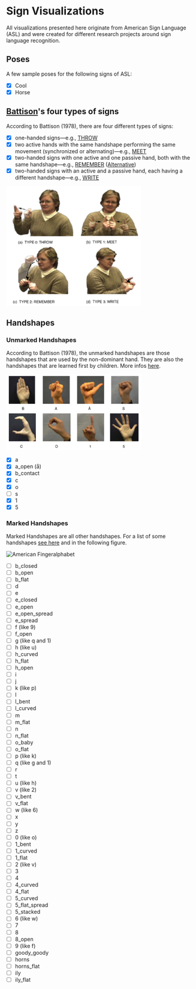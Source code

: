 # Sign Visualizations

All visualizations presented here originate from American Sign Language (ASL) and were created for different research projects around sign language recognition.

## Poses

A few sample poses for the following signs of ASL:

- [x] Cool
- [x] Horse

## [Battison](https://citeseerx.ist.psu.edu/viewdoc/download?doi=10.1.1.582.7797&rep=rep1&type=pdf)'s four types of signs

According to Battison (1978), there are four different types of signs:

- [x] one-handed signs—e.g., [THROW](https://asl-lex.org/visualization/?sign=throw)
- [x] two active hands with the same handshape performing the same movement (synchronized or alternating)—e.g., [MEET](https://asl-lex.org/visualization/?sign=meet)
- [x] two-handed signs with one active and one passive hand, both with the same handshape—e.g., [REMEMBER](https://asl-lex.org/visualization/?sign=remember) ([Alternative](https://www.signingsavvy.com/search/remember))
- [x] two-handed signs with an active and a passive hand, each having a different handshape—e.g., [WRITE](https://asl-lex.org/visualization/?sign=write)

<img alt="Battison's four types of signs" src="battison.png" width="360">

## Handshapes

### Unmarked Handshapes

According to Battison (1978), the unmarked handshapes are those handshapes that are used by the non-dominant hand. They are also the handshapes that are learned first by children. More infos [here](https://www.handspeak.com/learn/index.php?id=439).

<img alt="Unmarked Handshapes" src="unmarked-handshapes.png" width="360">

- [x] a
- [x] a_open (å)
- [x] b_contact
- [x] c
- [x] o
- [ ] s
- [x] 1
- [x] 5

### Marked Handshapes

Marked Handshapes are all other handshapes. For a list of some handshapes [see here](https://github.com/serious-games-darmstadt/sign-visualizations/blob/main/handshapes.pdf) and in the following figure.

<img alt="American Fingeralphabet" src="https://upload.wikimedia.org/wikipedia/commons/thumb/c/c8/Asl_alphabet_gallaudet.svg/1920px-Asl_alphabet_gallaudet.svg.png" width="360">

- [ ] b_closed
- [ ] b_open
- [ ] b_flat
- [ ] d
- [ ] e
- [ ] e_closed
- [ ] e_open
- [ ] e_open_spread
- [ ] e_spread
- [ ] f (like 9)
- [ ] f_open
- [ ] g (like q and 1)
- [ ] h (like u)
- [ ] h_curved
- [ ] h_flat
- [ ] h_open
- [ ] i
- [ ] j
- [ ] k (like p)
- [ ] l
- [ ] l_bent
- [ ] l_curved
- [ ] m
- [ ] m_flat
- [ ] n
- [ ] n_flat
- [ ] o_baby
- [ ] o_flat
- [ ] p (like k)
- [ ] q (like g and 1)
- [ ] r
- [ ] t
- [ ] u (like h)
- [ ] v (like 2)
- [ ] v_bent
- [ ] v_flat
- [ ] w (like 6)
- [ ] x
- [ ] y
- [ ] z
- [ ] 0 (like o)
- [ ] 1_bent
- [ ] 1_curved
- [ ] 1_flat
- [ ] 2 (like v)
- [ ] 3
- [ ] 4
- [ ] 4_curved
- [ ] 4_flat
- [ ] 5_curved
- [ ] 5_flat_spread
- [ ] 5_stacked
- [ ] 6 (like w)
- [ ] 7
- [ ] 8
- [ ] 8_open
- [ ] 9 (like f)
- [ ] goody_goody
- [ ] horns
- [ ] horns_flat
- [ ] ily
- [ ] ily_flat
